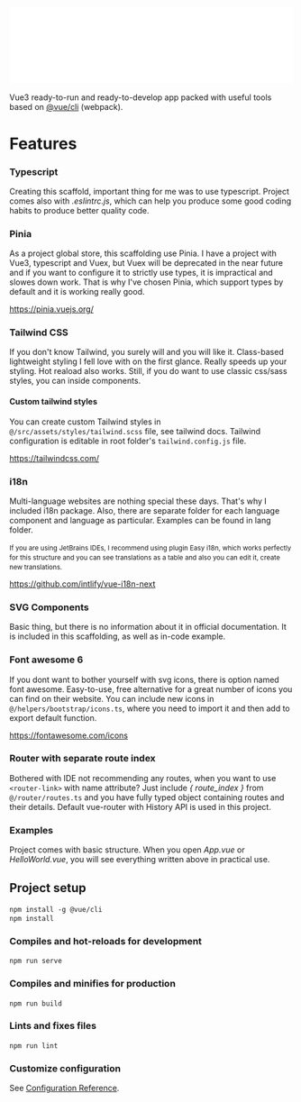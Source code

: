 <a href="#features">
    <img src="git/header.svg" alt="css-in-readme" />
</a>
<br>

Vue3 ready-to-run and ready-to-develop app packed with useful tools based on <a href="https://github.com/vuejs/vue-cli" target="_blank">@vue/cli</a> (webpack).

# <b id="features">Features</b>

### <b>Typescript</b>
Creating this scaffold, important thing for me was to use typescript. Project comes also with *.eslintrc.js*, which can help you produce some good coding habits to produce better quality code.

### <b>Pinia</b>
As a project global store, this scaffolding use Pinia. I have a project with Vue3, typescript and Vuex, but Vuex will be deprecated in the near future and if you want to configure it to strictly use types, it is impractical and slowes down work. That is why I've chosen Pinia, which support types by default and it is working really good.

https://pinia.vuejs.org/

### <b>Tailwind CSS</b>
If you don't know Tailwind, you surely will and you will like it. Class-based lightweight styling I fell love with on the first glance. Really speeds up your styling. Hot reaload also works. Still, if you do want to use classic css/sass styles, you can inside components.

#### <b>Custom tailwind styles</b>
You can create custom Tailwind styles in `@/src/assets/styles/tailwind.scss` file, see tailwind docs. Tailwind configuration is editable in root folder's `tailwind.config.js` file.

https://tailwindcss.com/

### <b>i18n</b>
Multi-language websites are nothing special these days. That's why I included i18n package. Also, there are separate folder for each language component and language as particular. Examples can be found in lang folder.

<small>If you are using JetBrains IDEs, I recommend using plugin Easy i18n, which works perfectly for this structure and you can see translations as a table and also you can edit it, create new translations.</small>

https://github.com/intlify/vue-i18n-next

### <b>SVG Components</b>
Basic thing, but there is no information about it in official documentation. It is included in this scaffolding, as well as in-code example.

### <b>Font awesome 6</b>
If you dont want to bother yourself with svg icons, there is option named font awesome. Easy-to-use, free alternative for a great number of icons you can find on their website. You can include new icons in `@/helpers/bootstrap/icons.ts`, where you need to import it and then add to export default function.

https://fontawesome.com/icons

### <b>Router with separate route index</b>
Bothered with IDE not recommending any routes, when you want to use `<router-link>` with name attribute? Just include *{ route_index }* from `@/router/routes.ts` and you have fully typed object containing routes and their details. Default vue-router with History API is used in this project.

### <b>Examples</b>
Project comes with basic structure. When you open *App.vue* or *HelloWorld.vue*, you will see everything written above in practical use. 

## Project setup
```
npm install -g @vue/cli
npm install
```

### Compiles and hot-reloads for development
```
npm run serve
```

### Compiles and minifies for production
```
npm run build
```

### Lints and fixes files
```
npm run lint
```

### Customize configuration
See [Configuration Reference](https://cli.vuejs.org/config/).

